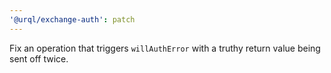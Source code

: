 ```yaml
---
'@urql/exchange-auth': patch
---
```


Fix an operation that triggers `willAuthError` with a truthy return value being sent off twice.
